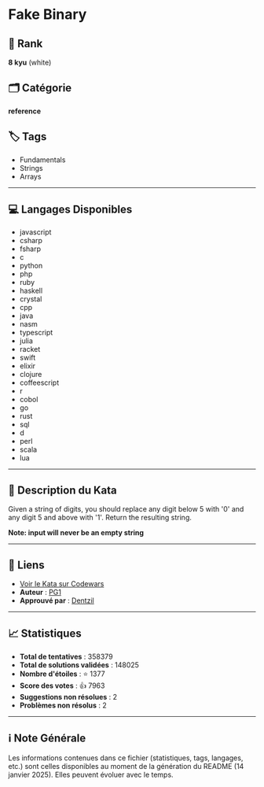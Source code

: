 # Fake Binary

## 🏅 Rank
**8 kyu** (white)

## 🗂️ Catégorie
**reference**

## 🏷️ Tags
- Fundamentals
- Strings
- Arrays

---

## 💻 Langages Disponibles
- javascript
- csharp
- fsharp
- c
- python
- php
- ruby
- haskell
- crystal
- cpp
- java
- nasm
- typescript
- julia
- racket
- swift
- elixir
- clojure
- coffeescript
- r
- cobol
- go
- rust
- sql
- d
- perl
- scala
- lua

---

## 📜 Description du Kata

Given a string of digits, you should replace any digit below 5 with '0' and any digit 5 and above with '1'. Return the resulting string.

**Note: input will never be an empty string**


---

## 🔗 Liens
- [Voir le Kata sur Codewars](https://www.codewars.com/kata/57eae65a4321032ce000002d)
- **Auteur** : [PG1](https://www.codewars.com/users/PG1)
- **Approuvé par** : [Dentzil](https://www.codewars.com/users/Dentzil)

---

## 📈 Statistiques
- **Total de tentatives** : 358379
- **Total de solutions validées** : 148025
- **Nombre d'étoiles** : ⭐ 1377
- **Score des votes** : 👍 7963
- **Suggestions non résolues** : 2
- **Problèmes non résolus** : 2

---

## ℹ️ Note Générale
Les informations contenues dans ce fichier (statistiques, tags, langages, etc.) sont celles disponibles au moment de la génération du README (14 janvier 2025). Elles peuvent évoluer avec le temps.
